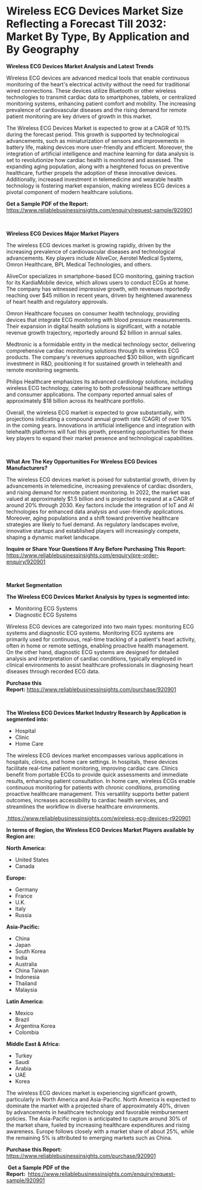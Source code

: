 <p><h1>Wireless ECG Devices Market Size Reflecting a Forecast Till 2032: Market By Type, By Application and By Geography</h1></p><p><strong>Wireless ECG Devices Market Analysis and Latest Trends</strong></p>
<p><p>Wireless ECG devices are advanced medical tools that enable continuous monitoring of the heart's electrical activity without the need for traditional wired connections. These devices utilize Bluetooth or other wireless technologies to transmit cardiac data to smartphones, tablets, or centralized monitoring systems, enhancing patient comfort and mobility. The increasing prevalence of cardiovascular diseases and the rising demand for remote patient monitoring are key drivers of growth in this market.</p><p>The Wireless ECG Devices Market is expected to grow at a CAGR of 10.1% during the forecast period. This growth is supported by technological advancements, such as miniaturization of sensors and improvements in battery life, making devices more user-friendly and efficient. Moreover, the integration of artificial intelligence and machine learning for data analysis is set to revolutionize how cardiac health is monitored and assessed. The expanding aging population, along with a heightened focus on preventive healthcare, further propels the adoption of these innovative devices. Additionally, increased investment in telemedicine and wearable health technology is fostering market expansion, making wireless ECG devices a pivotal component of modern healthcare solutions.</p></p>
<p><strong>Get a Sample PDF of the Report:&nbsp;</strong> <a href="https://www.reliablebusinessinsights.com/enquiry/request-sample/920901?utm_campaign=3073&utm_medium=2&utm_source=Github&utm_content=ia&utm_term=18042025&utm_id=wireless-ecg-devices">https://www.reliablebusinessinsights.com/enquiry/request-sample/920901</a></p>
<p>&nbsp;</p>
<p><strong>Wireless ECG Devices Major Market Players</strong></p>
<p><p>The wireless ECG devices market is growing rapidly, driven by the increasing prevalence of cardiovascular diseases and technological advancements. Key players include AliveCor, Aerotel Medical Systems, Omron Healthcare, BPL Medical Technologies, and others. </p><p>AliveCor specializes in smartphone-based ECG monitoring, gaining traction for its KardiaMobile device, which allows users to conduct ECGs at home. The company has witnessed impressive growth, with revenues reportedly reaching over $45 million in recent years, driven by heightened awareness of heart health and regulatory approvals.</p><p>Omron Healthcare focuses on consumer health technology, providing devices that integrate ECG monitoring with blood pressure measurements. Their expansion in digital health solutions is significant, with a notable revenue growth trajectory, reportedly around $2 billion in annual sales.</p><p>Medtronic is a formidable entity in the medical technology sector, delivering comprehensive cardiac monitoring solutions through its wireless ECG products. The company's revenues approached $30 billion, with significant investment in R&D, positioning it for sustained growth in telehealth and remote monitoring segments.</p><p>Philips Healthcare emphasizes its advanced cardiology solutions, including wireless ECG technology, catering to both professional healthcare settings and consumer applications. The company reported annual sales of approximately $18 billion across its healthcare portfolio.</p><p>Overall, the wireless ECG market is expected to grow substantially, with projections indicating a compound annual growth rate (CAGR) of over 10% in the coming years. Innovations in artificial intelligence and integration with telehealth platforms will fuel this growth, presenting opportunities for these key players to expand their market presence and technological capabilities.</p></p>
<p>&nbsp;</p>
<p><strong>What Are The Key Opportunities For Wireless ECG Devices Manufacturers?</strong></p>
<p><p>The wireless ECG devices market is poised for substantial growth, driven by advancements in telemedicine, increasing prevalence of cardiac disorders, and rising demand for remote patient monitoring. In 2022, the market was valued at approximately $1.5 billion and is projected to expand at a CAGR of around 20% through 2030. Key factors include the integration of IoT and AI technologies for enhanced data analysis and user-friendly applications. Moreover, aging populations and a shift toward preventive healthcare strategies are likely to fuel demand. As regulatory landscapes evolve, innovative startups and established players will increasingly compete, shaping a dynamic market landscape.</p></p>
<p><strong>Inquire or Share Your Questions If Any Before Purchasing This Report:</strong> <a href="https://www.reliablebusinessinsights.com/enquiry/pre-order-enquiry/920901?utm_campaign=3073&utm_medium=2&utm_source=Github&utm_content=ia&utm_term=18042025&utm_id=wireless-ecg-devices">https://www.reliablebusinessinsights.com/enquiry/pre-order-enquiry/920901</a></p>
<p>&nbsp;</p>
<p><strong>Market Segmentation</strong></p>
<p><strong>The Wireless ECG Devices Market Analysis by types is segmented into:</strong></p>
<p><ul><li>Monitoring ECG Systems</li><li>Diagnostic ECG Systems</li></ul></p>
<p><p>Wireless ECG devices are categorized into two main types: monitoring ECG systems and diagnostic ECG systems. Monitoring ECG systems are primarily used for continuous, real-time tracking of a patient's heart activity, often in home or remote settings, enabling proactive health management. On the other hand, diagnostic ECG systems are designed for detailed analysis and interpretation of cardiac conditions, typically employed in clinical environments to assist healthcare professionals in diagnosing heart diseases through recorded ECG data.</p></p>
<p><strong>Purchase this Report:&nbsp;</strong><a href="https://www.reliablebusinessinsights.com/purchase/920901?utm_campaign=3073&utm_medium=2&utm_source=Github&utm_content=ia&utm_term=18042025&utm_id=wireless-ecg-devices">https://www.reliablebusinessinsights.com/purchase/920901</a></p>
<p>&nbsp;</p>
<p><strong>The Wireless ECG Devices Market Industry Research by Application is segmented into:</strong></p>
<p><ul><li>Hospital</li><li>Clinic</li><li>Home Care</li></ul></p>
<p><p>The wireless ECG devices market encompasses various applications in hospitals, clinics, and home care settings. In hospitals, these devices facilitate real-time patient monitoring, improving cardiac care. Clinics benefit from portable ECGs to provide quick assessments and immediate results, enhancing patient consultation. In home care, wireless ECGs enable continuous monitoring for patients with chronic conditions, promoting proactive healthcare management. This versatility supports better patient outcomes, increases accessibility to cardiac health services, and streamlines the workflow in diverse healthcare environments.</p></p>
<p><a href="https://www.reliablebusinessinsights.com/wireless-ecg-devices-r920901?utm_campaign=3073&utm_medium=2&utm_source=Github&utm_content=ia&utm_term=18042025&utm_id=wireless-ecg-devices">&nbsp;https://www.reliablebusinessinsights.com/wireless-ecg-devices-r920901</a></p>
<p><strong>In terms of Region, the Wireless ECG Devices Market Players available by Region are:</strong></p>
<p>
    <p> <strong> North America: </strong>
        <ul>
            <li>United States</li>
            <li>Canada</li>
        </ul>
        </p> 
    <p> <strong> Europe: </strong>
        <ul>
            <li>Germany</li>
            <li>France</li>
            <li>U.K.</li>
            <li>Italy</li>
            <li>Russia</li>
        </ul>
        </p> 
    <p> <strong> Asia-Pacific: </strong>
        <ul>
            <li>China</li>
            <li>Japan</li>
            <li>South Korea</li>
            <li>India</li>
            <li>Australia</li>
            <li>China Taiwan</li>
            <li>Indonesia</li>
            <li>Thailand</li>
            <li>Malaysia</li>
        </ul>
        </p> 
    <p> <strong> Latin America: </strong>
        <ul>
            <li>Mexico</li>
            <li>Brazil</li>
            <li>Argentina Korea</li>
            <li>Colombia</li>
        </ul>
        </p> 
    <p> <strong> Middle East & Africa: </strong>
        <ul>
            <li>Turkey</li>
            <li>Saudi</li>
            <li>Arabia</li>
            <li>UAE</li>
            <li>Korea</li>
        </ul>
    </p>
    </p>
<p><p>The wireless ECG devices market is experiencing significant growth, particularly in North America and Asia-Pacific. North America is expected to dominate the market with a projected share of approximately 40%, driven by advancements in healthcare technology and favorable reimbursement policies. The Asia-Pacific region is anticipated to capture around 30% of the market share, fueled by increasing healthcare expenditures and rising awareness. Europe follows closely with a market share of about 25%, while the remaining 5% is attributed to emerging markets such as China.</p></p>
<p><strong>Purchase this Report: </strong><a href="https://www.reliablebusinessinsights.com/purchase/920901?utm_campaign=3073&utm_medium=2&utm_source=Github&utm_content=ia&utm_term=18042025&utm_id=wireless-ecg-devices">https://www.reliablebusinessinsights.com/purchase/920901</a></p>
<p>&nbsp;<strong>Get a Sample PDF of the Report:&nbsp;&nbsp;</strong><a href="https://www.reliablebusinessinsights.com/enquiry/request-sample/920901?utm_campaign=3073&utm_medium=2&utm_source=Github&utm_content=ia&utm_term=18042025&utm_id=wireless-ecg-devices">https://www.reliablebusinessinsights.com/enquiry/request-sample/920901</a></p>
<p><strong></strong></p>
<p><p></p><p></p><p></p></p>